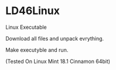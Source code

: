 # LD46Linux
Linux Executable

Download all files and unpack evrything.

Make executyble and run.

(Tested On Linux Mint 18.1 Cinnamon 64bit)

